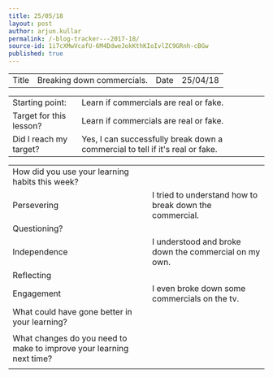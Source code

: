 ```yaml
---
title: 25/05/18
layout: post
author: arjun.kullar
permalink: /-blog-tracker---2017-18/
source-id: 1i7cXMwVcafU-6M4DdweJokKthKIoIvlZC9GRnh-cBGw
published: true
---
```

<table>
  <tr>
    <td>Title</td>
    <td>Breaking down commercials.</td>
    <td>Date</td>
    <td>25/04/18</td>
  </tr>
</table>


<table>
  <tr>
    <td>Starting point:</td>
    <td>Learn if commercials are real or fake.</td>
  </tr>
  <tr>
    <td>Target for this lesson?</td>
    <td>Learn if commercials are real or fake.</td>
  </tr>
  <tr>
    <td>Did I reach my target?</td>
    <td>Yes, I can successfully break down a commercial to tell if it's real or fake.</td>
  </tr>
</table>


<table>
  <tr>
    <td>How did you use your learning habits this week?</td>
    <td></td>
  </tr>
  <tr>
    <td>Persevering</td>
    <td>I tried to understand how to break down the commercial.</td>
  </tr>
  <tr>
    <td>Questioning?</td>
    <td></td>
  </tr>
  <tr>
    <td>Independence</td>
    <td>I understood and broke down the commercial on my own.</td>
  </tr>
  <tr>
    <td>Reflecting</td>
    <td></td>
  </tr>
  <tr>
    <td>Engagement</td>
    <td>I even broke down some commercials on the tv.</td>
  </tr>
  <tr>
    <td>What could have gone better in your learning?</td>
    <td></td>
  </tr>
  <tr>
    <td></td>
    <td></td>
  </tr>
  <tr>
    <td>What changes do you need to make to improve your learning next time?</td>
    <td></td>
  </tr>
  <tr>
    <td></td>
    <td></td>
  </tr>
</table>



